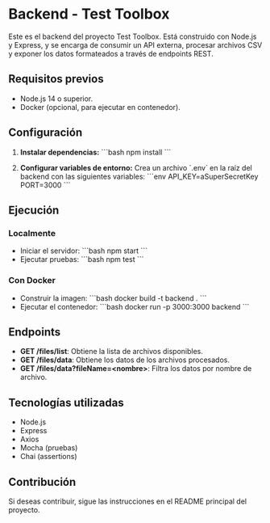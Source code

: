 # Backend - Test Toolbox

Este es el backend del proyecto Test Toolbox. Está construido con Node.js y Express, y se encarga de consumir un API externa, procesar archivos CSV y exponer los datos formateados a través de endpoints REST.

## Requisitos previos

- Node.js 14 o superior.
- Docker (opcional, para ejecutar en contenedor).

## Configuración

1. **Instalar dependencias:**
   \`\`\`bash
   npm install
   \`\`\`

2. **Configurar variables de entorno:**
   Crea un archivo \`.env\` en la raíz del backend con las siguientes variables:
   \`\`\`env
   API_KEY=aSuperSecretKey
   PORT=3000
   \`\`\`

## Ejecución

### Localmente

- Iniciar el servidor:
  \`\`\`bash
  npm start
  \`\`\`
- Ejecutar pruebas:
  \`\`\`bash
  npm test
  \`\`\`

### Con Docker

- Construir la imagen:
  \`\`\`bash
  docker build -t backend .
  \`\`\`
- Ejecutar el contenedor:
  \`\`\`bash
  docker run -p 3000:3000 backend
  \`\`\`

## Endpoints

- **GET /files/list**: Obtiene la lista de archivos disponibles.
- **GET /files/data**: Obtiene los datos de los archivos procesados.
- **GET /files/data?fileName=\<nombre\>**: Filtra los datos por nombre de archivo.

## Tecnologías utilizadas

- Node.js
- Express
- Axios
- Mocha (pruebas)
- Chai (assertions)

## Contribución

Si deseas contribuir, sigue las instrucciones en el README principal del proyecto.
